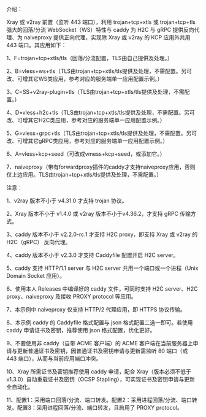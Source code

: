 介绍：

Xray 或 v2ray 前置（监听 443 端口），利用 trojan+tcp+xtls 或 trojan+tcp+tls 强大的回落/分流 WebSocket（WS）特性与 caddy 为 H2C 与 gRPC 提供反向代理、为 naiveproxy 提供正向代理，实现除 Xray 或 v2ray 的 KCP 应用外共用 443 端口。其应用如下：

1、F=trojan+tcp+xtls/tls（回落/分流配置，TLS由自己提供及处理。）

2、B=vless+ws+tls（TLS由trojan+tcp+xtls/tls提供及处理，不需配置。另可改、可增其它WS类应用，参考对应的服务端单一应用配置示例。）

3、C=SS+v2ray-plugin+tls（TLS由trojan+tcp+xtls/tls提供及处理，不需配置。）

4、D=vless+h2c+tls（TLS由trojan+tcp+xtls/tls提供及处理，不需配置。另可改、可增其它H2C类应用，参考对应的服务端单一应用配置示例。）

5、G=vless+grpc+tls（TLS由trojan+tcp+xtls/tls提供及处理，不需配置。另可改、可增其它gRPC类应用，参考对应的服务端单一应用配置示例。）

6、A=vless+kcp+seed（可改成vmess+kcp+seed，或添加它。）

7、naiveproxy（带有forwardproxy插件的caddy才支持naiveproxy应用，否则仅上边应用。TLS由trojan+tcp+xtls/tls提供及处理，不需配置。）

注意：

1、v2ray 版本不小于 v4.31.0 才支持 trojan 协议。

2、Xray 版本不小于 v1.4.0 或 v2ray 版本不小于v4.36.2，才支持 gRPC 传输方式。

3、caddy 版本不小于 v2.2.0-rc.1 才支持 H2C proxy，即支持 Xray 或 v2ray 的 H2C（gRPC） 反向代理。

4、caddy 版本不小于 v2.3.0 才支持 Caddyfile 配置开启 H2C server。

5、caddy 支持 HTTP/1.1 server 与 H2C server 共用一个端口或一个进程（Unix Domain Socket 应用）。

6、使用本人 Releases 中编译好的 caddy 文件，可同时支持 H2C server、H2C proxy、naiveproxy 及接收 PROXY protocol 等应用。

7、本示例中 naiveproxy 仅支持 HTTP/2 代理应用，即 HTTPS 协议传输。

8、本示例 caddy 的 Caddyfile 格式配置与 json 格式配置二选一即可。若使用 caddy 申请证书及密钥，推荐使用 json 格式配置，优化更好。

9、不要使用非 caddy（自带 ACME 客户端）的 ACME 客户端在当前服务器上申请与更新普通证书及密钥，因普通证书及密钥申请与更新需监听 80 端口（或 443 端口），从而与当前应用端口冲突。

10、Xray 所需证书及密钥推荐使用 caddy 申请，配合 Xray（版本必须不低于v1.3.0）自动重载证书及密钥（OCSP Stapling），可实现证书及密钥申请与更新全自动化。

11、配置1：采用端口回落/分流、端口转发。配置2：采用进程回落/分流、端口转发。配置3：采用进程回落/分流、端口转发，且启用了 PROXY protocol。
